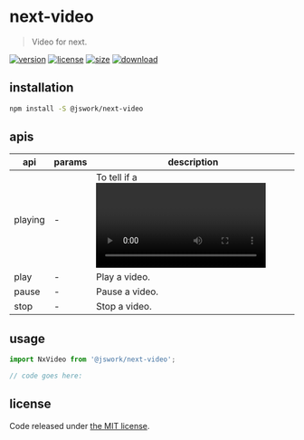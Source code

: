 # next-video
> Video for next.

[![version][version-image]][version-url]
[![license][license-image]][license-url]
[![size][size-image]][size-url]
[![download][download-image]][download-url]

## installation
```bash
npm install -S @jswork/next-video
```

## apis
| api     | params | description                                        |
| ------- | ------ | -------------------------------------------------- |
| playing | -      | To tell if a <video> element is currently playing. |
| play    | -      | Play a video.                                      |
| pause   | -      | Pause a video.                                     |
| stop    | -      | Stop a video.                                      |

## usage
```js
import NxVideo from '@jswork/next-video';

// code goes here:
```

## license
Code released under [the MIT license](https://github.com/afeiship/next-video/blob/master/LICENSE.txt).

[version-image]: https://img.shields.io/npm/v/@jswork/next-video
[version-url]: https://npmjs.org/package/@jswork/next-video

[license-image]: https://img.shields.io/npm/l/@jswork/next-video
[license-url]: https://github.com/afeiship/next-video/blob/master/LICENSE.txt

[size-image]: https://img.shields.io/bundlephobia/minzip/@jswork/next-video
[size-url]: https://github.com/afeiship/next-video/blob/master/dist/next-video.min.js

[download-image]: https://img.shields.io/npm/dm/@jswork/next-video
[download-url]: https://www.npmjs.com/package/@jswork/next-video
